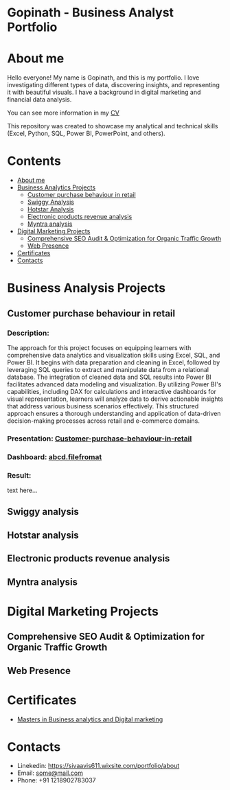 # Gopinath - Business Analyst Portfolio
# About me <a name="about-me"></a>
Hello everyone! My name is Gopinath, and this is my portfolio.
I love investigating different types of data, discovering insights, and representing it with beautiful visuals.
I have a background in digital marketing and financial data analysis.

You can see more information in my [CV](https://sivaavis611.wixsite.com/portfolio/about)

This repository was created to showcase my analytical and technical skills (Excel, Python, SQL, Power BI, PowerPoint, and others).

# Contents
* [About me](#about-me)
* [Business Analytics Projects](#business-analysis-projects)
  * [Customer purchase behaviour in retail](#customer-purchase-behaviour-in-retail)
  * [Swiggy Analysis](#swiggy-analysis)
  * [Hotstar Analysis](#hotstar-analysis)
  * [Electronic products revenue analysis](#electronic-products-revenue-analysis)
  * [Myntra analysis](#myntra-analysis)
* [Digital Marketing Projects](#digital-marketing-projects)
  * [Comprehensive SEO Audit & Optimization for Organic Traffic Growth](#comprehensive-seo-audit)
  * [Web Presence](#web-presence)
* [Certificates](#certificates)
* [Contacts](#contacts)

# Business Analysis Projects <a name="business-analysis-projects"></a>

## Customer purchase behaviour in retail <a name="customer-purchase-behaviour-in-retail"></a>
### Description:
The approach for this project focuses on equipping learners with comprehensive data analytics and visualization skills using Excel, SQL, and Power BI. It begins with data preparation and cleaning in Excel, followed by leveraging SQL queries to extract and manipulate data from a relational database. The integration of cleaned data and SQL results into Power BI facilitates advanced data modeling and visualization. By utilizing Power BI's capabilities, including DAX for calculations and interactive dashboards for visual representation, learners will analyze data to derive actionable insights that address various business scenarios effectively. This structured approach ensures a thorough understanding and application of data-driven decision-making processes across retail and e-commerce domains.

### Presentation: [Customer-purchase-behaviour-in-retail](https://docs.google.com/presentation/d/11d2oash9gskWUPngCdEy5AcaKmrPcyVf/edit?usp=sharing&ouid=108759140109935168294&rtpof=true&sd=true)
### Dashboard: [abcd.filefromat](https://sivaavis611.wixsite.com/portfolio/about)

### Result: 
text here...
## Swiggy analysis <a name="swiggy-analysis"></a>

## Hotstar analysis <a name="hotstar-analysis"></a>

## Electronic products revenue analysis <a name="electronic-products-revenue-analysis"></a>

## Myntra analysis <a name="myntra-analysis"></a>

# Digital Marketing Projects <a name="digital-marketing-projects"></a>

## Comprehensive SEO Audit & Optimization for Organic Traffic Growth <a name="comprehensive-seo-audit"></a>

## Web Presence <a name="web-presence"></a>

# Certificates <a name="certificates"></a>
  * [Masters in Business analytics and Digital marketing](https://sivaavis611.wixsite.com/portfolio/about)

# Contacts <a name="contacts"></a>
  * Linekedin: https://sivaavis611.wixsite.com/portfolio/about
  * Email: some@mail.com
  * Phone: +91 1218902783037 

